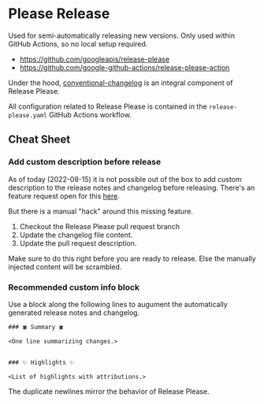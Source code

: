 # Please Release

Used for semi-automatically releasing new versions. Only used within GitHub
Actions, so no local setup required.

- <https://github.com/googleapis/release-please>
- <https://github.com/google-github-actions/release-please-action>

Under the hood,
[conventional-changelog](https://github.com/conventional-changelog/conventional-changelog)
is an integral component of Release Please.

All configuration related to Release Please is contained in the
`release-please.yaml` GitHub Actions workflow.

## Cheat Sheet

### Add custom description before release

As of today (2022-08-15) it is not possible out of the box to add custom
description to the release notes and changelog before releasing. There's an
feature request open for this
[here](https://github.com/googleapis/release-please/issues/1274).

But there is a manual "hack" around this missing feature.

1. Checkout the Release Please pull request branch
2. Update the changelog file content.
3. Update the pull request description.

Make sure to do this right before you are ready to release. Else the manually
injected content will be scrambled.

### Recommended custom info block

Use a block along the following lines to augument the automatically generated
release notes and changelog.

```txt
### 🍀 Summary 🍀

<One line summarizing changes.>


### ✨ Highlights ✨

<List of highlights with attributions.>


```

The duplicate newlines mirror the behavior of Release Please.
